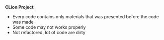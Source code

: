 **CLion Project**

- Every code contains only materials that was presented before the code was made 
- Some code may not works properly
- Not refactored, lot of code are dirty